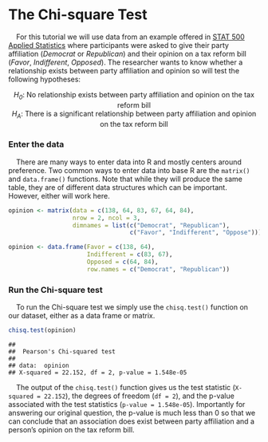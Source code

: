 
# The Chi-square Test

    For this tutorial we will use data from an example offered in [STAT
500 Applied Statistics](https://online.stat.psu.edu/stat500/lesson/8)
where participants were asked to give their party affiliation
(*Democrat* or *Republican*) and their opinion on a tax reform bill
(*Favor*, *Indifferent*, *Opposed*). The researcher wants to know
whether a relationship exists between party affiliation and opinion so
will test the following hypotheses:

<center>
<i>H<sub>0</sub></i>: No relationship exists between party affiliation
and opinion on the tax reform bill
</center>
<center>
<i>H<sub>A</sub></i>: There is a significant relationship between party
affiliation and opinion on the tax reform bill
</center>

### Enter the data

    There are many ways to enter data into R and mostly centers around
preference. Two common ways to enter data into base R are the `matrix()`
and `data.frame()` functions. Note that while they will produce the same
table, they are of different data structures which can be important.
However, either will work here.

``` r
opinion <- matrix(data = c(138, 64, 83, 67, 64, 84),
                  nrow = 2, ncol = 3,
                  dimnames = list(c("Democrat", "Republican"),
                                  c("Favor", "Indifferent", "Oppose")))
```

``` r
opinion <- data.frame(Favor = c(138, 64),
                      Indifferent = c(83, 67),
                      Opposed = c(64, 84),
                      row.names = c("Democrat", "Republican"))
```

### Run the Chi-square test

    To run the Chi-square test we simply use the `chisq.test()` function
on our dataset, either as a data frame or matrix.

``` r
chisq.test(opinion)
```

    ## 
    ##  Pearson's Chi-squared test
    ## 
    ## data:  opinion
    ## X-squared = 22.152, df = 2, p-value = 1.548e-05

    The output of the `chisq.test()` function gives us the test
statistic (`X-squared = 22.152`), the degrees of freedom (`df = 2`), and
the p-value associated with the test statistics (`p-value = 1.548e-05`).
Importantly for answering our original question, the p-value is much
less than 0 so that we can conclude that an association does exist
between party affiliation and a person’s opinion on the tax reform bill.
